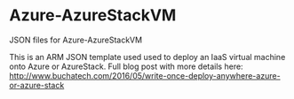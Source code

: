 # Azure-AzureStackVM
JSON files for Azure-AzureStackVM

This is an ARM JSON template used used to deploy an IaaS virtual machine onto Azure or AzureStack. Full blog post with more details here: http://www.buchatech.com/2016/05/write-once-deploy-anywhere-azure-or-azure-stack
